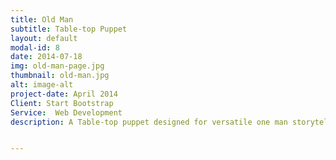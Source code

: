 ```yaml
---
title: Old Man
subtitle: Table-top Puppet
layout: default
modal-id: 8
date: 2014-07-18
img: old-man-page.jpg
thumbnail: old-man.jpg
alt: image-alt
project-date: April 2014
Client: Start Bootstrap
Service:  Web Development
description: A Table-top puppet designed for versatile one man storytelling


---
```

